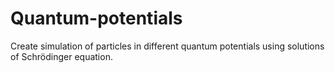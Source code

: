 # Quantum-potentials
Create simulation of particles in different quantum potentials using solutions of Schrödinger equation.
